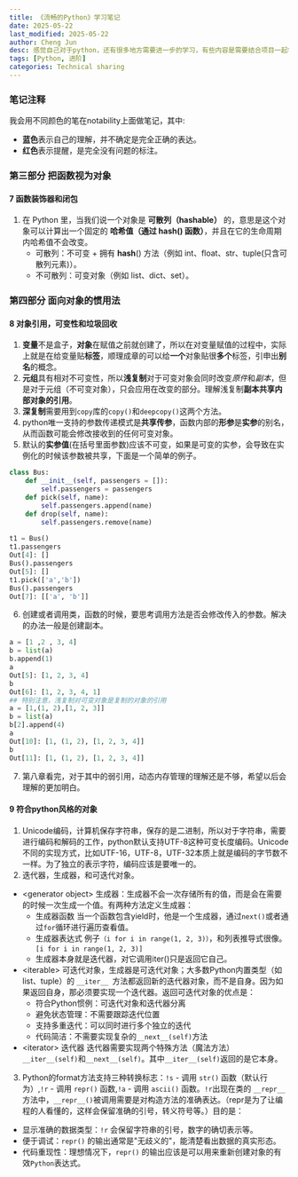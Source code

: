 ```yaml
---
title: 《流畅的Python》学习笔记
date: 2025-05-22
last_modified: 2025-05-22  
author: Cheng Jun
desc: 感觉自己对于python，还有很多地方需要进一步的学习，有些内容是需要结合项目一起学习的，《流畅的python》是我个人觉得比较好的一本python书籍。希望自己在2个月内读完，并做一点笔记。
tags: [Python, 进阶]
categories: Technical sharing
---
```

### 笔记注释
我会用不同颜色的笔在notability上面做笔记，其中:
- **蓝色**表示自己的理解，并不确定是完全正确的表达。
- **红色**表示提醒，是完全没有问题的标注。

### 第三部分 把函数视为对象
#### 7 函数装饰器和闭包
1. 在 Python 里，当我们说一个对象是 **可散列（hashable）** 的，意思是这个对象可以计算出一个固定的 **哈希值（通过 hash() 函数）**，并且在它的生命周期内哈希值不会改变。
    - 可散列：不可变 + 拥有 __hash__() 方法（例如 int、float、str、tuple(只含可散列元素)）。
    - 不可散列：可变对象（例如 list、dict、set）。


### 第四部分 面向对象的惯用法
#### 8 对象引用，可变性和垃圾回收
1. **变量**不是盒子，**对象**在赋值之前就创建了，所以在对变量赋值的过程中，实际上就是在给变量贴**标签**，顺理成章的可以给**一个**对象贴很**多个**标签，引申出**别名**的概念。
2. **元组**具有相对不可变性，所以**浅复制**对于可变对象会同时改变*原件*和*副本*，但是对于元组（不可变对象），只会应用在改变的部分。理解浅复制**副本共享内部对象的引用**。
3. **深复制**需要用到`copy`库的`copy()`和`deepcopy()`这两个方法。
4. python唯一支持的参数传递模式是**共享传参**，函数内部的**形参**是**实参**的别名，从而函数可能会修改接收到的任何可变对象。
5. 默认的**实参值**(在括号里面参数)应该不可变，如果是可变的实参，会导致在实例化的时候该参数被共享，下面是一个简单的例子。
```python
class Bus:
    def __init__(self, passengers = []):
        self.passengers = passengers
    def pick(self, name):
        self.passengers.append(name)
    def drop(self, name):
        self.passengers.remove(name)
        
t1 = Bus()
t1.passengers
Out[4]: []
Bus().passengers
Out[5]: []
t1.pick(['a','b'])
Bus().passengers
Out[7]: [['a', 'b']]
```
6. 创建或者调用类，函数的时候，要思考调用方法是否会修改传入的参数。解决的办法一般是创建副本。
```python
a = [1 ,2 , 3, 4]
b = list(a)
b.append(1)
a
Out[5]: [1, 2, 3, 4]
b
Out[6]: [1, 2, 3, 4, 1]
## 特别注意，浅复制对可变对象是复制的对象的引用
a = [1,(1, 2),[1, 2, 3]]
b = list(a)
b[2].append(4)
a
Out[10]: [1, (1, 2), [1, 2, 3, 4]]
b
Out[11]: [1, (1, 2), [1, 2, 3, 4]]
```
7. 第八章看完，对于其中的弱引用，动态内存管理的理解还是不够，希望以后会理解的更加明白。

#### 9 符合python风格的对象
1. Unicode编码，计算机保存字符串，保存的是二进制，所以对于字符串，需要进行编码和解码的工作，python默认支持UTF-8这种可变长度编码。Unicode不同的实现方式，比如UTF-16，UTF-8，UTF-32本质上就是编码的字节数不一样。为了独立的表示字符，编码应该是要唯一的。
2. 迭代器，生成器，和可迭代对象。
- \<generator object> 生成器：生成器不会一次存储所有的值，而是会在需要的时候一次生成一个值。有两种方法定义生成器：
    - 生成器函数 当一个函数包含yield时，他是一个生成器，通过`next()`或者通过`for`循环进行遍历查看值。
    - 生成器表达式 例子`（i for i in range(1, 2, 3)）`，和列表推导式很像。`[i for i in range(1, 2, 3)]`
    - 生成器本身就是迭代器，对它调用iter()只是返回它自己。
- \<iterable> 可迭代对象，生成器是可迭代对象；大多数Python内置类型（如list、tuple）的 `__iter__ `方法都返回新的迭代器对象，而不是自身。因为如果返回自身，那必须要实现一个迭代器。返回可迭代对象的优点是：
    - 符合Python惯例：可迭代对象和迭代器分离
    - 避免状态管理：不需要跟踪迭代位置
    - 支持多重迭代：可以同时进行多个独立的迭代
    - 代码简洁：不需要实现复杂的`__next__(self)`方法
- \<iterator> 迭代器 迭代器需要实现两个特殊方法（魔法方法）`__iter__(self)`和`__next__(self)`。其中`__iter__(self)`返回的是它本身。
3. Python的format方法支持三种转换标志：`!s` - 调用 `str()` 函数（默认行为）,`!r` - 调用 `repr()` 函数,`!a` - 调用 `ascii()` 函数。`!r`出现在类的 `__repr__ `方法中，`__repr__()`被调用需要是对构造方法的准确表达。（repr是为了让编程的人看懂的，这样会保留准确的引号，转义符号等。）目的是：
- 显示准确的数据类型：`!r` 会保留字符串的引号，数字的确切表示等。
- 便于调试：`repr()` 的输出通常是"无歧义的"，能清楚看出数据的真实形态。
- 代码重现性：理想情况下，`repr()` 的输出应该是可以用来重新创建对象的有效`Python`表达式。